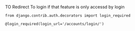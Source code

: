 TO Redirect To login if that feature is only accessd by login

    from django.contrib.auth.decorators import login_required

    @login_required(login_url='/accounts/login/')
